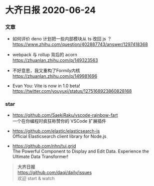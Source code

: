# 大齐日报 2020-06-24

### 文章

- 如何评价 deno 计划把一些内部模块从 ts 改回 js ？ 
  https://www.zhihu.com/question/402887743/answer/1297418368

- webpack 与 rollup 背后的 acorn  
  https://zhuanlan.zhihu.com/p/149323563

- 不好意思，我又重构了Formily内核  
  https://zhuanlan.zhihu.com/p/149981696

- Evan You: Vite is now in 1.0 beta! 
  https://twitter.com/youyuxi/status/1275168923860828168

### star

- https://github.com/SaekiRaku/vscode-rainbow-fart  
  一个在你编程时疯狂称赞你的 VSCode 扩展插件

- https://github.com/elastic/elasticsearch-js  
  Official Elasticsearch client library for Node.js

- https://github.com/nhn/tui.grid  
  The Powerful Component to Display and Edit Data. Experience the Ultimate Data Transformer!

> **大齐日报**  
> https://github.com/daqi/daily/issues  
> 欢迎 start & watch
